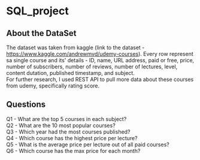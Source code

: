 # SQL_project

## About the DataSet
The dataset was taken from kaggle (link to the dataset - https://www.kaggle.com/andrewmvd/udemy-courses).
Every row represent sa single course and its' details - ID, name, URL address, paid or free, price, number of subscribers,
number of reviews, number of lectures, level, content dutation, published timestamp, and subject.\
For further research, I used REST API to pull more data about these courses from udemy, specifically rating score.

## Questions
Q1 - What are the top 5 courses in each subject?\
Q2 - What are the 10 most popular courses?\
Q3 - Which year had the most courses published?\
Q4 - Which course has the highest price per lecture?\
Q5 - What is the average price per lecture out of all paid courses?\
Q6 - Which course has the max price for each month?
